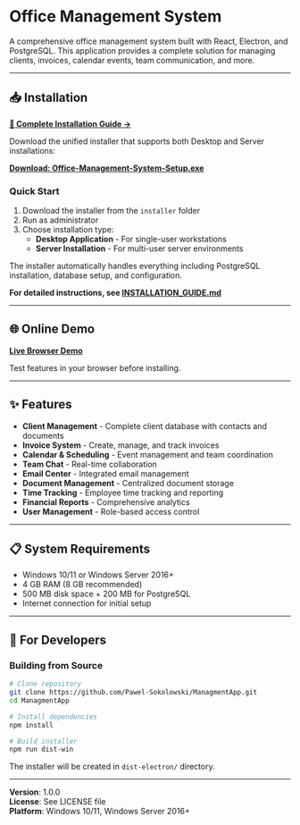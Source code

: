 # Office Management System

A comprehensive office management system built with React, Electron, and PostgreSQL. This application provides a complete solution for managing clients, invoices, calendar events, team communication, and more.

---

## 📥 Installation

**[📘 Complete Installation Guide →](INSTALLATION_GUIDE.md)**

Download the unified installer that supports both Desktop and Server installations:

**[Download: Office-Management-System-Setup.exe](installer/Office-Management-System-Setup.exe)**

### Quick Start
1. Download the installer from the `installer` folder
2. Run as administrator
3. Choose installation type:
   - **Desktop Application** - For single-user workstations
   - **Server Installation** - For multi-user server environments

The installer automatically handles everything including PostgreSQL installation, database setup, and configuration.

**For detailed instructions, see [INSTALLATION_GUIDE.md](INSTALLATION_GUIDE.md)**

---

## 🌐 Online Demo

**[Live Browser Demo](https://pawel-sokolowski.github.io/ManagmentApp/)**

Test features in your browser before installing.

---

## ✨ Features

- **Client Management** - Complete client database with contacts and documents
- **Invoice System** - Create, manage, and track invoices
- **Calendar & Scheduling** - Event management and team coordination
- **Team Chat** - Real-time collaboration
- **Email Center** - Integrated email management
- **Document Management** - Centralized document storage
- **Time Tracking** - Employee time tracking and reporting
- **Financial Reports** - Comprehensive analytics
- **User Management** - Role-based access control

---

## 📋 System Requirements

- Windows 10/11 or Windows Server 2016+
- 4 GB RAM (8 GB recommended)
- 500 MB disk space + 200 MB for PostgreSQL
- Internet connection for initial setup

---

## 🔧 For Developers

### Building from Source

```bash
# Clone repository
git clone https://github.com/Pawel-Sokolowski/ManagmentApp.git
cd ManagmentApp

# Install dependencies
npm install

# Build installer
npm run dist-win
```

The installer will be created in `dist-electron/` directory.

---

**Version**: 1.0.0  
**License**: See LICENSE file  
**Platform**: Windows 10/11, Windows Server 2016+